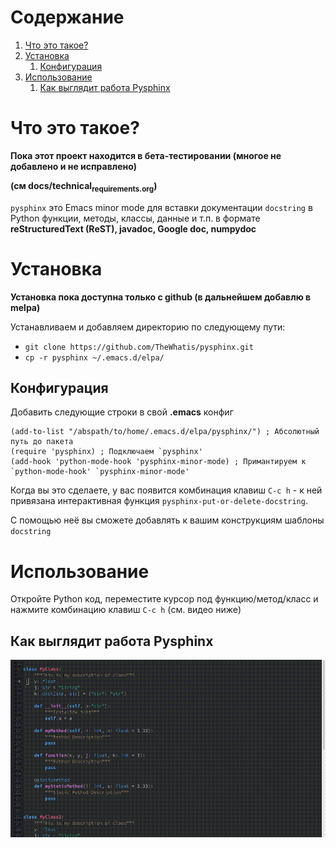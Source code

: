 
# &#1057;&#1086;&#1076;&#1077;&#1088;&#1078;&#1072;&#1085;&#1080;&#1077;

1.  [Что это такое?](#org16377fe)
2.  [Установка](#orgd602c07)
    1.  [Конфигурация](#org76ac661)
3.  [Использование](#orgc946d2d)
    1.  [Как выглядит работа Pysphinx](#org3f2ae74)



<a id="org16377fe"></a>

# Что это такое?

**Пока этот проект находится в бета-тестировании (многое не добавлено и не исправлено)**

**(см docs/technical<sub>requirements.org</sub>)**

`pysphinx` это Emacs minor mode для вставки документации `docstring` в
Python функции, методы, классы, данные и т.п. в формате **reStructuredText (ReST), javadoc, Google doc, numpydoc**


<a id="orgd602c07"></a>

# Установка

**Установка пока доступна только с github (в дальнейшем добавлю в melpa)**

Устанавливаем и добавляем директорию по следующему пути:

-   `git clone https://github.com/TheWhatis/pysphinx.git`
-   `cp -r pysphinx ~/.emacs.d/elpa/`


<a id="org76ac661"></a>

## Конфигурация

Добавить следующие строки в свой **.emacs** конфиг

    (add-to-list "/abspath/to/home/.emacs.d/elpa/pysphinx/") ; Абсолютный путь до пакета
    (require 'pysphinx) ; Подключаем `pysphinx'
    (add-hook 'python-mode-hook 'pysphinx-minor-mode) ; Примантируем к `python-mode-hook' `pysphinx-minor-mode'

Когда вы это сделаете, у вас появится комбинация клавиш `C-c h` - к ней привязана интерактивная функция `pysphinx-put-or-delete-docstring`.

С помощью неё вы сможете добавлять к вашим конструкциям шаблоны `docstring`


<a id="orgc946d2d"></a>

# Использование

Откройте Python код, переместите курсор под функцию/метод/класс и нажмите комбинацию клавиш `C-c h` (см. видео ниже)


<a id="org3f2ae74"></a>

## Как выглядит работа Pysphinx

![img](https://raw.githubusercontent.com/TheWhatis/pysphinx/master/support/demo.gif)

